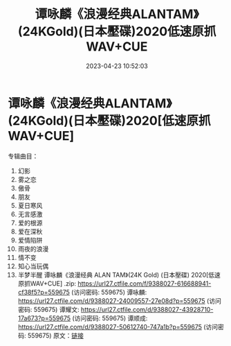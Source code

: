 ﻿---
title: 谭咏麟《浪漫经典ALANTAM》(24KGold)(日本壓碟)2020低速原抓WAV+CUE
date: 2023-04-23 10:52:03
categories: WAV车载音乐、镜像
tags: 华语中文
---
# 谭咏麟《浪漫经典ALANTAM》(24KGold)(日本壓碟)2020[低速原抓WAV+CUE]

专辑曲目：
01. 幻影
02. 雾之恋
03. 傲骨
04. 朋友
05. 夏日寒风
06. 无言感激
07. 爱的根源
08. 爱在深秋
09. 爱情陷阱
10. 雨夜的浪漫
11. 情不变
12. 知心当玩偶
13. 半梦半醒
谭咏麟《浪漫经典 ALAN TAM》(24K Gold) (日本壓碟) 2020[低速原抓WAV+CUE] .zip:
https://url27.ctfile.com/f/9388027-616688941-cf38f5?p=559675
(访问密码: 559675)
谭咏麟: https://url27.ctfile.com/d/9388027-24009557-27e08d?p=559675
(访问密码: 559675)
谭耀文: https://url27.ctfile.com/d/9388027-43928710-17a673?p=559675
(访问密码: 559675)
谭顺成: https://url27.ctfile.com/d/9388027-50612740-747a1b?p=559675
(访问密码: 559675)
原文：[链接](https://blog.sina.com.cn/s/blog_1647c7e76010311kn.html)